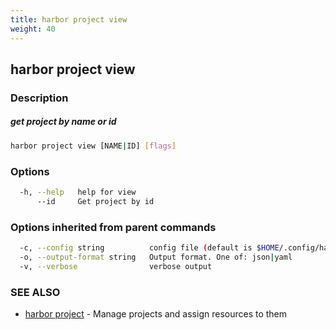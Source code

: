 ```yaml
---
title: harbor project view
weight: 40
---
```

## harbor project view

### Description

##### get project by name or id

```sh
harbor project view [NAME|ID] [flags]
```

### Options

```sh
  -h, --help   help for view
      --id     Get project by id
```

### Options inherited from parent commands

```sh
  -c, --config string          config file (default is $HOME/.config/harbor-cli/config.yaml)
  -o, --output-format string   Output format. One of: json|yaml
  -v, --verbose                verbose output
```

### SEE ALSO

* [harbor project](harbor-project.md)	 - Manage projects and assign resources to them

